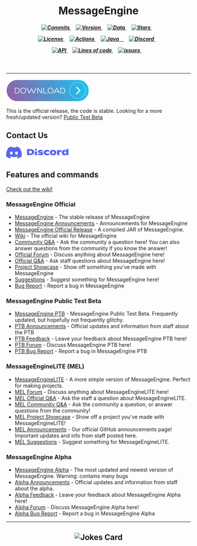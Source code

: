 <h1 align = "center">MessageEngine</h1>

<h5 align = "center">
	
<a href = "https://github.com/afkvido-development/MessageEngine/pulse">
	<img alt="Commits" src = "https://img.shields.io/github/commit-activity/y/afkvido-development/MessageEngine?color=purple&label=Commits&logo=Git&logoColor=white&style=for-the-badge">
</a>⠀
	
<a href = "https://github.com/afkvido-development/MessageEngine/releases/latest">	
	<img alt="Version" src="https://img.shields.io/github/v/release/afkvido-development/MessageEngine?label=Version&logo=Java&logoColor=white&style=for-the-badge">
</a>⠀
	
<a href = "https://github.com/afkvido-development/MessageEngine/tree/OfficialRelease">	
	<img alt="Data" src="https://img.shields.io/github/repo-size/afkvido-development/MessageEngine?color=lightblue&label=Data&logo=GitHub&logoColor=white&style=for-the-badge">
</a>⠀	
	
<a href = "https://github.com/afkvido-development/MessageEngine/stargazers">	
	<img alt="Stars" src="https://img.shields.io/github/stars/afkvido-development/MessageEngine?logo=GitHub&logoColor=white&style=for-the-badge">
</a>⠀
	
<p></p>	
	
<a href = "https://github.com/afkvido-development/MessageEngine/blob/OfficialRelease/LICENSE.txt">	
	<img alt="License" src="https://img.shields.io/badge/License-MPL--2.0-important?logo=GitHub&logoColor=white&style=for-the-badge">
</a>⠀
	
<a href = "https://github.com/afkvido-development/MessageEngine/actions">	
	<img alt="Actions" src="https://img.shields.io/github/workflow/status/afkvido-development/MessageEngine/CI?label=Checks&logo=GitHub%20Actions&logoColor=white&style=for-the-badge">
</a>⠀
	
	
<a href = "https://github.com/afkvido-development/MessageEngine/search?l=java">	 
	<img alt="Java" src="https://img.shields.io/github/languages/top/afkvido-development/MessageEngine?color=cyan&logo=java&logoColor=white&style=for-the-badge">⠀
</a>⠀

<a href = "https://disboard.org/server/893975758677086238">	 
	<img alt="Discord" src="https://img.shields.io/discord/893975758677086238?color=blue&label=Discord&logo=Discord&logoColor=white&style=for-the-badge">
</a>⠀

<p></p>	
	
<a href = "https://github.com/afkvido-development/MessageEngine-API">
    <img alt="API" src="https://img.shields.io/website?down_color=critical&down_message=Offline&label=API&logo=CircleCI&logoColor=white&style=for-the-badge&up_color=brgreen&up_message=Online&url=https%3A%2F%2Fraw.githubusercontent.com%2Fafkvido-development%2FMessageEngine-API%2Fmaster%2Fsrc%2Fapi%2FAPI.yml">
</a>⠀

<a href = "https://github.com/afkvido-development/MessageEngine-PTB/find/OfficialRelease">
	<img alt="Lines of code" src="https://img.shields.io/tokei/lines/github/afkvido-development/MessageEngine?color=green&label=Lines&logo=Circle&logoColor=white&style=for-the-badge">
</a>⠀

<a href = "https://github.com/afkvido-development/MessageEngine/issues">	
	<img alt="issues" src="https://img.shields.io/github/issues/afkvido-development/MessageEngine?color=success&label=issues&logo=GitHub%20Actions&logoColor=white&style=for-the-badge">
</a>⠀	
	
</h5>⠀

______
[<img src="https://raw.githubusercontent.com/afkvido/image-repository/ImageRepo/Modern%20Download%20Button.png" width="225"/>](https://afkvido-development.github.io/MessageEngine/)

This is the official release, the code is stable.
Looking for a more fresh/updated version? [Public Test Beta](https://github.com/afkvido-development/MessageEngine-PTB/tree/PublicTestBeta)


## Contact Us

[<img src="https://raw.githubusercontent.com/afkvido/image-repository/ImageRepo/full_logo_blurple_RGB.png" width="170"/>](https://disboard.org/server/893975758677086238)

## Features and commands
[Check out the wiki!](https://github.com/afkvido/MessageEngine/wiki/Commands#commands-list)

### MessageEngine Official
  * [MessageEngine](https://github.com/afkvido-development/MessageEngine) - The stable release of MessageEngine
  * [MessageEngine Announcements](https://github.com/afkvido-development/MessageEngine/discussions/categories/announcements) - Announcements for MessageEngine
  * [MessageEngine Official Release](https://github.com/afkvido-development/MessageEngine/releases) - A compiled JAR of MessageEngine.
  * [Wiki](https://github.com/afkvido-development/MessageEngine/wiki) - The official wiki for MessageEngine
  * [Community Q&A](https://github.com/afkvido-development/MessageEngine/discussions/categories/community-q-a) - Ask the community a question here! You can also answer questions from the community if you know the answer!
  * [Official Forum](https://github.com/afkvido-development/MessageEngine/discussions/categories/forum) - Discuss anything about MessageEngine here!
  * [Official Q&A](https://github.com/afkvido-development/MessageEngine/discussions/categories/official-q-a) - Ask staff questions about MessageEngine here!
  * [Project Showcase](https://github.com/afkvido-development/MessageEngine/discussions/categories/project-showcase) - Show off something you've made with MessageEngine
  * [Suggestions](https://github.com/afkvido-development/MessageEngine/discussions/categories/suggestions) - Suggest something for MessageEngine here!
  * [Bug Report](https://github.com/afkvido-development/MessageEngine/issues/new/choose) - Report a bug in MessageEngine

### MessageEngine Public Test Beta
  * [MessageEngine PTB](https://github.com/afkvido-development/MessageEngine-PTB) - MessageEngine Public Test Beta. Frequently updated, but hopefully not frequently glitchy.
  * [PTB Announcements](https://github.com/afkvido-development/MessageEngine-PTB/discussions/categories/ptb-announcements) - Official updates and information from staff about the PTB
  * [PTB Feedback](https://github.com/afkvido-development/MessageEngine-PTB/discussions/categories/ptb-feedback) - Leave your feedback about MessageEngine PTB here!
  * [PTB Forum](https://github.com/afkvido-development/MessageEngine-PTB/discussions/categories/ptb-forum) - Discuss MessageEngine PTB here!
  * [PTB Bug Report](https://github.com/afkvido-development/MessageEngine-PTB/issues/new/choose) - Report a bug in MessageEngine PTB

### MessageEngineLITE (MEL)
  * [MessageEngineLITE](https://github.com/afkvido-development/MessageEngineLITE) - A more simple version of MessageEngine. Perfect for making projects.
  * [MEL Forum](https://github.com/afkvido-development/MessageEngineLITE/discussions/categories/forum) - Discuss anything about MessageEngineLITE here!
  * [MEL Official Q&A](https://github.com/afkvido-development/MessageEngineLITE/discussions/categories/official-q-a) - Ask the staff a question about MessageEngineLITE.
  * [MEL Community Q&A](https://github.com/afkvido-development/MessageEngineLITE/discussions/categories/community-q-a) - Ask the community a question, or answer questions from the community!
  * [MEL Project Showcase](https://github.com/afkvido-development/MessageEngineLITE/discussions/categories/project-showcase) - Show off a project you've made with MessageEngineLITE!
  * [MEL Announcements](https://github.com/afkvido-development/MessageEngineLITE/discussions/categories/announcements) - Our official GitHub announcements page! Important updates and info from staff posted here.
  * [MEL Suggestions](https://github.com/afkvido-development/MessageEngineLITE/discussions/categories/suggestions) - Suggest something for MessageEngineLITE.

### MessageEngine Alpha
  * [MessageEngine Alpha](https://github.com/afkvido-development/MessageEngine-Alpha) - The most updated and newest version of MessageEngine. Warning: contains many bugs
  * [Alpha Announcements](https://github.com/afkvido-development/MessageEngine-Alpha/discussions/categories/alpha-announcements) - Official updates and information from staff about the alpha.
  * [Alpha Feedback](https://github.com/afkvido-development/MessageEngine-Alpha/discussions/categories/alpha-feedback) - Leave your feedback about MessageEngine Alpha here!
  * [Alpha Forum](https://github.com/afkvido-development/MessageEngine-Alpha/discussions/categories/alpha-forum) - Discuss MessageEngine Alpha here!
  * [Alpha Bug Report](https://github.com/afkvido-development/MessageEngine-Alpha/issues/new/choose) - Report a bug in MessageEngine Alpha

_____

<h2 align="center">
<img src="https://readme-jokes.vercel.app/api" alt="Jokes Card" />
	</h2>
